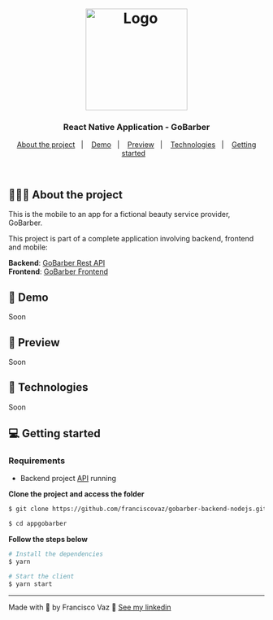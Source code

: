 <h1 align="center">
  <img alt="Logo" src="https://res.cloudinary.com/eliasgcf/image/upload/v1588625369/GoBarber/logo_iw1v9f.svg" width="200px">
</h1>

<h3 align="center">
  React Native Application - GoBarber
</h3>

<p align="center">
  <a href="#%EF%B8%8F-about-the-project">About the project</a>&nbsp;&nbsp;&nbsp;|&nbsp;&nbsp;&nbsp;
  <a href="#-demo">Demo</a>&nbsp;&nbsp;&nbsp;|&nbsp;&nbsp;&nbsp;
  <a href="#-preview">Preview</a>&nbsp;&nbsp;&nbsp;|&nbsp;&nbsp;&nbsp;
  <a href="#-technologies">Technologies</a>&nbsp;&nbsp;&nbsp;|&nbsp;&nbsp;&nbsp;
  <a href="#-getting-started">Getting started</a>&nbsp;&nbsp;&nbsp;
</p>

</br>

## 💇🏻‍♂️ About the project

This is the mobile to an app for a fictional beauty service provider, GoBarber.

This project is part of a complete application involving backend, frontend and mobile:

**Backend**: [GoBarber Rest API](https://github.com/franciscovaz/gobarber-backend-nodejs)</br>
**Frontend**: [GoBarber Frontend](https://github.com/franciscovaz/gobarber-web-reactjs)</br>

## 📸 Demo
Soon
<!-- ![GoBarber GIF](imgs/gobarber.gif) -->

<!-- <br /> -->

## 📸 Preview
Soon

<!-- ![image](imgs/login.png) -->

## 🚀 Technologies
Soon
<!-- - [ReactJS](https://reactjs.org/)
- [TypeScript](https://www.typescriptlang.org/)
- [React Router DOM](https://reacttraining.com/react-router/)
- [React Icons](https://react-icons.netlify.com/#/)
- [UnForm](https://unform.dev/)
- [Yup](https://github.com/jquense/yup)
- [Styled Components](https://styled-components.com/)
- [Polished](https://github.com/styled-components/polished)
- [Axios](https://github.com/axios/axios)
- [Eslint](https://eslint.org/)
- [Prettier](https://prettier.io/)
- [EditorConfig](https://editorconfig.org/) -->

## 💻 Getting started

### Requirements

- Backend project [API](https://github.com/franciscovaz/gobarber-backend-nodejs) running

**Clone the project and access the folder**

```bash
$ git clone https://github.com/franciscovaz/gobarber-backend-nodejs.git
```

```bash
$ cd appgobarber
```

**Follow the steps below**

```bash
# Install the dependencies
$ yarn

# Start the client
$ yarn start
```

---

Made with 💜 by Francisco Vaz 👋  [See my linkedin](https://www.linkedin.com/in/francisco-vaz/)
